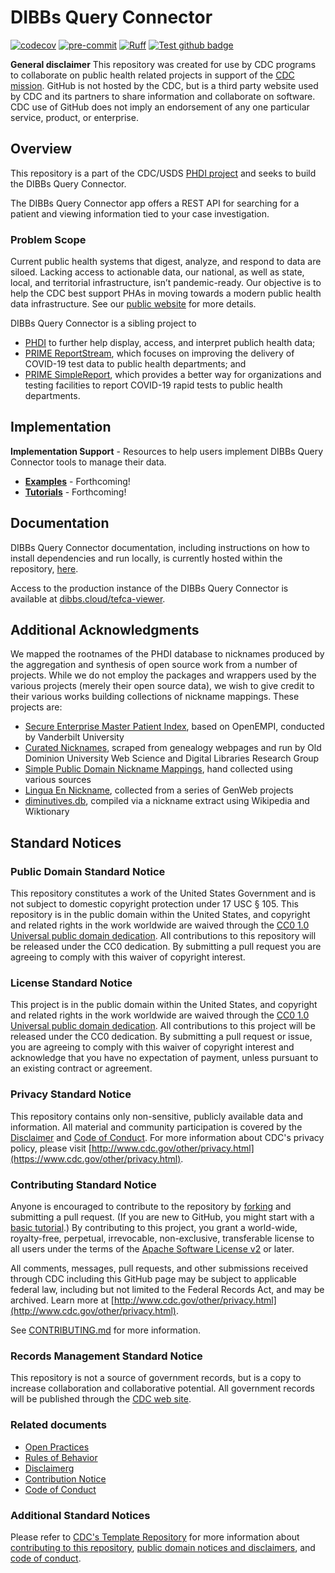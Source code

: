 # DIBBs Query Connector

[![codecov](https://codecov.io/gh/CDCgov/phdi/branch/main/graph/badge.svg)](https://codecov.io/gh/CDCgov/phdi)
[![pre-commit](https://img.shields.io/badge/pre--commit-enabled-brightgreen?logo=pre-commit)](https://github.com/pre-commit/pre-commit)
[![Ruff](https://img.shields.io/endpoint?url=https://raw.githubusercontent.com/astral-sh/ruff/main/assets/badge/v2.json)](https://github.com/astral-sh/ruff)
[![Test github badge](https://github.com/CDCgov/phdi/actions/workflows/test.yaml/badge.svg)](https://github.com/CDCgov/phdi/actions/workflows/test.yaml)

**General disclaimer** This repository was created for use by CDC programs to collaborate on public health related projects in support of the [CDC mission](https://www.cdc.gov/about/organization/mission.htm). GitHub is not hosted by the CDC, but is a third party website used by CDC and its partners to share information and collaborate on software. CDC use of GitHub does not imply an endorsement of any one particular service, product, or enterprise.

## Overview

This repository is a part of the CDC/USDS [PHDI project](https://cdcgov.github.io/phdi-site/) and seeks to build the DIBBs Query Connector.

The DIBBs Query Connector app offers a REST API for searching for a patient and viewing information tied to your case investigation.

### Problem Scope

Current public health systems that digest, analyze, and respond to data are siloed. Lacking access to actionable data, our national, as well as state, local, and territorial infrastructure, isn’t pandemic-ready. Our objective is to help the CDC best support PHAs in moving towards a modern public health data infrastructure. See our [public website](https://cdcgov.github.io/dibbs-site/) for more details.

DIBBs Query Connector is a sibling project to

* [PHDI](https://github.com/CDCgov/phdi) to further help display, access, and interpret publich health data;
* [PRIME ReportStream](https://reportstream.cdc.gov), which focuses on improving the delivery of COVID-19 test data to public health departments; and
* [PRIME SimpleReport](https://simplereport.gov), which provides a better way for organizations and testing facilities to report COVID-19 rapid tests to public health departments.

## Implementation

**Implementation Support** - Resources to help users implement DIBBs Query Connector tools to manage their data.

- **[Examples](https://github.com/CDCgov/phdi/tree/main/examples)** - Forthcoming!
- **[Tutorials]()** - Forthcoming!

## Documentation

DIBBs Query Connector documentation, including instructions on how to install dependencies and run locally, is currently hosted within the repository, [here](https://github.com/CDCgov/dibbs-query-connector/blob/main/query-connector/README.md).

Access to the production instance of the DIBBs Query Connector is available at [dibbs.cloud/tefca-viewer]().

## Additional Acknowledgments

We mapped the rootnames of the PHDI database to nicknames produced by the aggregation and synthesis of open source work from a number of projects. While we do not employ the packages and wrappers used by the various projects (merely their open source data), we wish to give credit to their various works building collections of nickname mappings. These projects are:

* [Secure Enterprise Master Patient Index](https://github.com/MrCsabaToth/SOEMPI), based on OpenEMPI, conducted by Vanderbilt University
* [Curated Nicknames](https://github.com/carltonnorthern/nicknames), scraped from genealogy webpages and run by Old Dominion University Web Science and Digital Libraries Research Group
* [Simple Public Domain Nickname Mappings](https://github.com/onyxrev/common_nickname_csv), hand collected using various sources
* [Lingua En Nickname](https://github.com/brianary/Lingua-EN-Nickname), collected from a series of GenWeb projects
* [diminutives.db](https://github.com/HaJongler/diminutives.db), compiled via a nickname extract using Wikipedia and Wiktionary

## Standard Notices

### Public Domain Standard Notice

This repository constitutes a work of the United States Government and is not
subject to domestic copyright protection under 17 USC § 105. This repository is in
the public domain within the United States, and copyright and related rights in
the work worldwide are waived through the [CC0 1.0 Universal public domain dedication](https://creativecommons.org/publicdomain/zero/1.0/).
All contributions to this repository will be released under the CC0 dedication. By
submitting a pull request you are agreeing to comply with this waiver of
copyright interest.

### License Standard Notice

This project is in the public domain within the United States, and copyright and
related rights in the work worldwide are waived through the [CC0 1.0 Universal public domain dedication](https://creativecommons.org/publicdomain/zero/1.0/).
All contributions to this project will be released under the CC0 dedication. By
submitting a pull request or issue, you are agreeing to comply with this waiver
of copyright interest and acknowledge that you have no expectation of payment,
unless pursuant to an existing contract or agreement.

### Privacy Standard Notice

This repository contains only non-sensitive, publicly available data and
information. All material and community participation is covered by the
[Disclaimer](https://github.com/CDCgov/template/blob/master/DISCLAIMER.md)
and [Code of Conduct](https://github.com/CDCgov/template/blob/master/code-of-conduct.md).
For more information about CDC's privacy policy, please visit [http://www.cdc.gov/other/privacy.html](https://www.cdc.gov/other/privacy.html).

### Contributing Standard Notice

Anyone is encouraged to contribute to the repository by [forking](https://help.github.com/articles/fork-a-repo)
and submitting a pull request. (If you are new to GitHub, you might start with a
[basic tutorial](https://help.github.com/articles/set-up-git).) By contributing
to this project, you grant a world-wide, royalty-free, perpetual, irrevocable,
non-exclusive, transferable license to all users under the terms of the
[Apache Software License v2](http://www.apache.org/licenses/LICENSE-2.0.html) or
later.

All comments, messages, pull requests, and other submissions received through
CDC including this GitHub page may be subject to applicable federal law, including but not limited to the Federal Records Act, and may be archived. Learn more at [http://www.cdc.gov/other/privacy.html](http://www.cdc.gov/other/privacy.html).

See [CONTRIBUTING.md](docs/CONTRIBUTING.md) for more information.

### Records Management Standard Notice

This repository is not a source of government records, but is a copy to increase
collaboration and collaborative potential. All government records will be
published through the [CDC web site](http://www.cdc.gov).

### Related documents

- [Open Practices](docs/open_practices.md)
- [Rules of Behavior](docs/rules_of_behavior.md)
- [Disclaimer](docs/DISCLAIMER.md)g
- [Contribution Notice](docs/CONTRIBUTING.md)
- [Code of Conduct](docs/code-of-conduct.md)

### Additional Standard Notices

Please refer to [CDC&#39;s Template Repository](https://github.com/CDCgov/template)
for more information about [contributing to this repository](https://github.com/CDCgov/template/blob/master/CONTRIBUTING.md),
[public domain notices and disclaimers](https://github.com/CDCgov/template/blob/master/DISCLAIMER.md),
and [code of conduct](https://github.com/CDCgov/template/blob/master/code-of-conduct.md).
